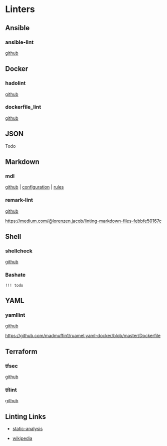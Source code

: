 # Linters

## Ansible

### ansible-lint

[github](https://github.com/ansible/ansible-lint)

## Docker

### hadolint

[github](https://github.com/hadolint/hadolint)

### dockerfile_lint

[github](https://github.com/projectatomic/dockerfile_lint)

## JSON

Todo

## Markdown

### mdl

[github](https://github.com/markdownlint/markdownlint) | [configuration](https://github.com/markdownlint/markdownlint/blob/master/docs/configuration.md) | [rules](https://github.com/markdownlint/markdownlint/blob/master/docs/RULES.md)

### remark-lint

[github](https://github.com/remarkjs/remark-lint)

<https://medium.com/@lorenzen.jacob/linting-markdown-files-febbfe50167c>

## Shell

### shellcheck

[github](https://github.com/koalaman/shellcheck)

### Bashate

    !!! todo

## YAML

### yamllint

[github](https://github.com/adrienverge/yamllint)

<https://github.com/madmuffin1/ruamel.yaml-docker/blob/master/Dockerfile>

## Terraform

### tfsec

[github](https://github.com/liamg/tfsec)

### tflint

[github](https://github.com/terraform-linters/tflint)

## Linting Links

* [static-analysis](https://github.com/analysis-tools-dev/static-analysis)

* [wikipedia](https://en.wikipedia.org/wiki/List_of_tools_for_static_code_analysis)
